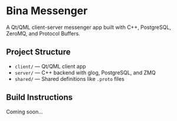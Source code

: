 # Bina Messenger

A Qt/QML client-server messenger app built with C++, PostgreSQL, ZeroMQ, and Protocol Buffers.

## Project Structure

- `client/` — Qt/QML client app
- `server/` — C++ backend with glog, PostgreSQL, and ZMQ
- `shared/` — Shared definitions like `.proto` files

## Build Instructions

Coming soon...

